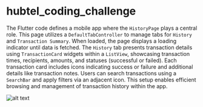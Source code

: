 # hubtel_coding_challenge
The Flutter code defines a mobile app where the `HistoryPage` plays a central role. This page utilizes a `DefaultTabController` to manage tabs for `History` and `Transaction Summary`. When loaded, the page displays a loading indicator until data is fetched. The `History` tab presents transaction details using `TransactionCard` widgets within a `ListView`, showcasing transaction times, recipients, amounts, and statuses (successful or failed). Each transaction card includes icons indicating success or failure and additional details like transaction notes. Users can search transactions using a `SearchBar` and apply filters via an adjacent icon. This setup enables efficient browsing and management of transaction history within the app.

![alt text](<Screenshot 2024-07-01 at 10.02.07 PM.png>)